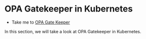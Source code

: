 # OPA Gatekeeper in Kubernetes

  - Take me to [OPA Gate Keeper](https://kodekloud.com/topic/opa-gatekeeper-in-kubernetes/)

In this section, we will take a look at OPA Gatekeeper in Kubernetes.
